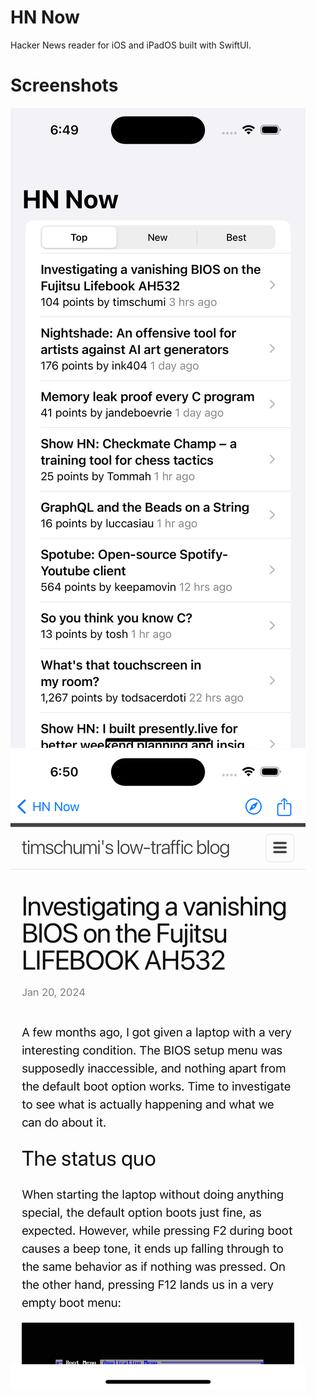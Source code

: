 # HN Now
Hacker News reader for iOS and iPadOS built with SwiftUI.

# Screenshots
<p float="left">
  <img src="https://github.com/nathanfredericks/HNNow/blob/main/screenshot1.png?raw=true" />
  <img src="https://github.com/nathanfredericks/HNNow/blob/main/screenshot2.png?raw=true" />
</p>
